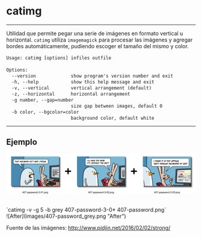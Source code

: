 catimg
======
---
Utilidad que permite pegar una serie de imágenes en formato vertical u horizontal.
`catimg` utiliza `imagemagick` para procesar las imágenes y agregar bordes automáticamente, pudiendo escoger el tamaño del mismo y color.

    Usage: catimg [options] infiles outfile

    Options:
      --version             show program's version number and exit
      -h, --help            show this help message and exit
      -v, --vertical        vertical arrangement (default)
      -z, --horizontal      horizontal arrangement
      -g number, --gap=number
                            size gap between images, default 0
      -b color, --bgcolor=color
                            background color, default white

---

Ejemplo
-------

![Before](images/407-password_web.png "Before")

<br/>
`catimg -v -g 5 -b grey 407-password-3-0* 407-password.png`

<br/>
![After](images/407-password_grey.png "After")

<br/>

Fuente de las imágenes: http://www.pidjin.net/2016/02/02/strong/

